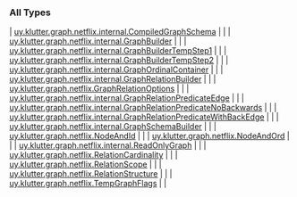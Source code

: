 
### All Types


| [uy.klutter.graph.netflix.internal.CompiledGraphSchema](../uy.klutter.graph.netflix.internal/-compiled-graph-schema/index.md) |  |
| [uy.klutter.graph.netflix.internal.GraphBuilder](../uy.klutter.graph.netflix.internal/-graph-builder/index.md) |  |
| [uy.klutter.graph.netflix.internal.GraphBuilderTempStep1](../uy.klutter.graph.netflix.internal/-graph-builder-temp-step1/index.md) |  |
| [uy.klutter.graph.netflix.internal.GraphBuilderTempStep2](../uy.klutter.graph.netflix.internal/-graph-builder-temp-step2/index.md) |  |
| [uy.klutter.graph.netflix.internal.GraphOrdinalContainer](../uy.klutter.graph.netflix.internal/-graph-ordinal-container/index.md) |  |
| [uy.klutter.graph.netflix.internal.GraphRelationBuilder](../uy.klutter.graph.netflix.internal/-graph-relation-builder/index.md) |  |
| [uy.klutter.graph.netflix.GraphRelationOptions](../uy.klutter.graph.netflix/-graph-relation-options/index.md) |  |
| [uy.klutter.graph.netflix.internal.GraphRelationPredicateEdge](../uy.klutter.graph.netflix.internal/-graph-relation-predicate-edge/index.md) |  |
| [uy.klutter.graph.netflix.internal.GraphRelationPredicateNoBackwards](../uy.klutter.graph.netflix.internal/-graph-relation-predicate-no-backwards/index.md) |  |
| [uy.klutter.graph.netflix.internal.GraphRelationPredicateWithBackEdge](../uy.klutter.graph.netflix.internal/-graph-relation-predicate-with-back-edge/index.md) |  |
| [uy.klutter.graph.netflix.internal.GraphSchemaBuilder](../uy.klutter.graph.netflix.internal/-graph-schema-builder/index.md) |  |
| [uy.klutter.graph.netflix.NodeAndId](../uy.klutter.graph.netflix/-node-and-id/index.md) |  |
| [uy.klutter.graph.netflix.NodeAndOrd](../uy.klutter.graph.netflix/-node-and-ord/index.md) |  |
| [uy.klutter.graph.netflix.internal.ReadOnlyGraph](../uy.klutter.graph.netflix.internal/-read-only-graph/index.md) |  |
| [uy.klutter.graph.netflix.RelationCardinality](../uy.klutter.graph.netflix/-relation-cardinality/index.md) |  |
| [uy.klutter.graph.netflix.RelationScope](../uy.klutter.graph.netflix/-relation-scope/index.md) |  |
| [uy.klutter.graph.netflix.RelationStructure](../uy.klutter.graph.netflix/-relation-structure/index.md) |  |
| [uy.klutter.graph.netflix.TempGraphFlags](../uy.klutter.graph.netflix/-temp-graph-flags/index.md) |  |

